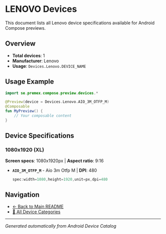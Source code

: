 # LENOVO Devices

This document lists all Lenovo device specifications available for Android Compose previews.

## Overview

- **Total devices**: 1
- **Manufacturer**: Lenovo
- **Usage**: `Devices.Lenovo.DEVICE_NAME`

## Usage Example

```kotlin
import se.premex.compose.preview.devices.*

@Preview(device = Devices.Lenovo.AIO_3M_OTFP_M)
@Composable
fun MyPreview() {
    // Your composable content
}
```

## Device Specifications

### 1080x1920 (XL)

**Screen specs**: 1080x1920px | **Aspect ratio**: 9:16

- **`AIO_3M_OTFP_M`** - Aio 3m Otfp M | **DPI**: 480
  ```kotlin
  spec:width=1080,height=1920,unit=px,dpi=480
  ```

## Navigation

- [← Back to Main README](../../README.md)
- [📱 All Device Categories](../README.md)

---
*Generated automatically from Android Device Catalog*
